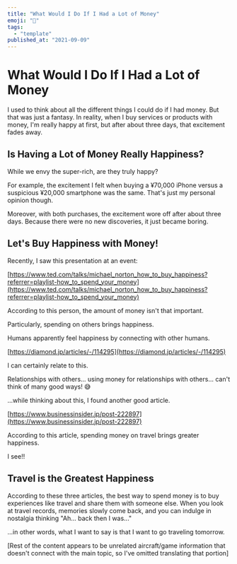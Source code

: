 ```yaml
---
title: "What Would I Do If I Had a Lot of Money"
emoji: "🤖"
tags:
  - "template"
published_at: "2021-09-09"
---
```


# What Would I Do If I Had a Lot of Money

I used to think about all the different things I could do if I had money. But that was just a fantasy. In reality, when I buy services or products with money, I'm really happy at first, but after about three days, that excitement fades away.

## **Is Having a Lot of Money Really Happiness?**

While we envy the super-rich, are they truly happy?

For example, the excitement I felt when buying a ¥70,000 iPhone versus a suspicious ¥20,000 smartphone was the same. That's just my personal opinion though.

Moreover, with both purchases, the excitement wore off after about three days. Because there were no new discoveries, it just became boring.

## Let's Buy Happiness with Money!

Recently, I saw this presentation at an event:

[https://www.ted.com/talks/michael_norton_how_to_buy_happiness?referrer=playlist-how_to_spend_your_money](https://www.ted.com/talks/michael_norton_how_to_buy_happiness?referrer=playlist-how_to_spend_your_money)

According to this person, the amount of money isn't that important.

Particularly, spending on others brings happiness.

Humans apparently feel happiness by connecting with other humans.

[https://diamond.jp/articles/-/114295](https://diamond.jp/articles/-/114295)

I can certainly relate to this.

Relationships with others... using money for relationships with others... can't think of many good ways! 😅

...while thinking about this, I found another good article.

[https://www.businessinsider.jp/post-222897](https://www.businessinsider.jp/post-222897)

According to this article, spending money on travel brings greater happiness.

I see!!

## Travel is the Greatest Happiness

According to these three articles, the best way to spend money is to buy experiences like travel and share them with someone else. When you look at travel records, memories slowly come back, and you can indulge in nostalgia thinking "Ah... back then I was..."

...in other words, what I want to say is that I want to go traveling tomorrow.

[Rest of the content appears to be unrelated aircraft/game information that doesn't connect with the main topic, so I've omitted translating that portion]
